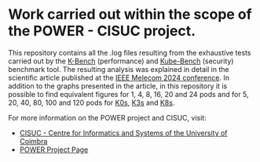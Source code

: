 # Work carried out within the scope of the POWER - CISUC project.
This repository contains all the .log files resulting from the exhaustive tests carried out by the [K-Bench](https://github.com/vmware-tanzu/k-bench/tree/master) (performance) and [Kube-Bench](https://github.com/aquasecurity/kube-bench/tree/main/) (security) benchmark tool.
The resulting analysis was explained in detail in the scientific article published at the [IEEE Melecom 2024 conference](https://ieeer8.org/news/ieee-melecon-2024-porto-portugal-25-27-june-2024-2/).
In addition to the graphs presented in the article, in this repository it is possible to find equivalent figures for 1, 4, 8, 16, 20 and 24 pods and for 5, 20, 40, 80, 100 and 120 pods for [K0s](https://k0sproject.io), [K3s](https://k3s.io) and [K8s](https://kubernetes.io).

For more information on the POWER project and CISUC, visit:
- [CISUC - Centre for Informatics and Systems of the University of Coimbra](https://www.cisuc.uc.pt/en)
- [POWER Project Page](https://www.cisuc.uc.pt/en/projects/power)